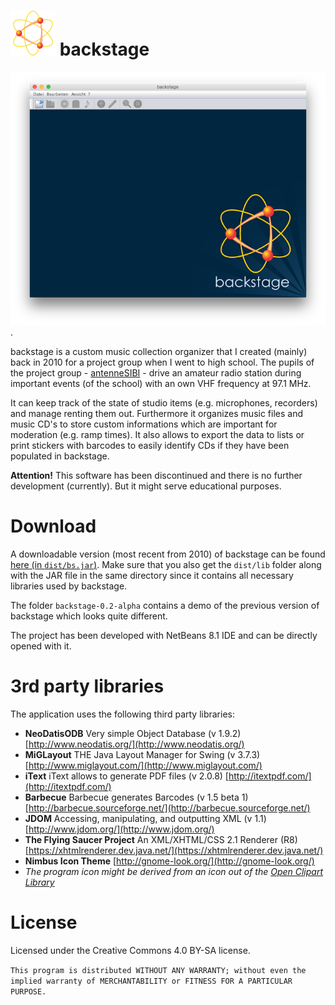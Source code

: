 # ![backstage program icon](/icon.png?raw=true "backstage program icon") backstage

[![Screenshot of the program](/screenshot.png?raw=true "Screenshot of the main application window")](/screenshot.png?raw=true).

backstage is a custom music collection organizer that I created (mainly) back in 2010 for a project group when I went to high school. The pupils of the project group - [antenneSIBI](http://www.sibi-honnef.de/index.php/antennesibi.html) - drive an amateur radio station during important events (of the school) with an own VHF frequency at 97.1 MHz. 

It can keep track of the state of studio items (e.g. microphones, recorders) and manage renting them out. Furthermore it organizes music files and music CD's to store custom informations which are important for moderation (e.g. ramp times). It also allows to export the data to lists or print stickers with barcodes to easily identify CDs if they have been populated in backstage.

**Attention!** This software has been discontinued and there is no further development (currently). But it might serve educational purposes.

# Download

A downloadable version (most recent from 2010) of backstage can be found [here (in `dist/bs.jar`)](/dist/bs.jar?raw=true). Make sure that you also get the `dist/lib` folder along with the JAR file in the same directory since it contains all necessary libraries used by backstage.

The folder `backstage-0.2-alpha` contains a demo of the previous version of backstage which looks quite different.

The project has been developed with NetBeans 8.1 IDE and can be directly opened with it.

# 3rd party libraries

The application uses the following third party libraries:

  - **NeoDatisODB** Very simple Object Database (v 1.9.2) [http://www.neodatis.org/](http://www.neodatis.org/)
  - **MiGLayout** THE Java Layout Manager for Swing (v 3.7.3) [http://www.miglayout.com/](http://www.miglayout.com/)
  - **iText** iText allows to generate PDF files (v 2.0.8) [http://itextpdf.com/](http://itextpdf.com/)
  - **Barbecue** Barbecue generates Barcodes (v 1.5 beta 1) [http://barbecue.sourceforge.net/](http://barbecue.sourceforge.net/)
  - **JDOM** Accessing, manipulating, and outputting XML (v 1.1) [http://www.jdom.org/](http://www.jdom.org/)
  - **The Flying Saucer Project** An XML/XHTML/CSS 2.1 Renderer (R8) [https://xhtmlrenderer.dev.java.net/](https://xhtmlrenderer.dev.java.net/)
  - **Nimbus Icon Theme** [http://gnome-look.org/](http://gnome-look.org/)
  - *The program icon might be derived from an icon out of the [Open Clipart Library](https://openclipart.org/)*

# License

Licensed under the Creative Commons 4.0 BY-SA license.

`This program is distributed WITHOUT ANY WARRANTY; without even the implied warranty of MERCHANTABILITY or FITNESS FOR A PARTICULAR PURPOSE.`